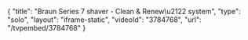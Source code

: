 {
    "title": "Braun Series 7 shaver - Clean & Renew\u2122 system",
    "type": "solo",
    "layout": "iframe-static",
    "videoId": "3784768",
    "url": "\/tvpembed\/3784768"
}